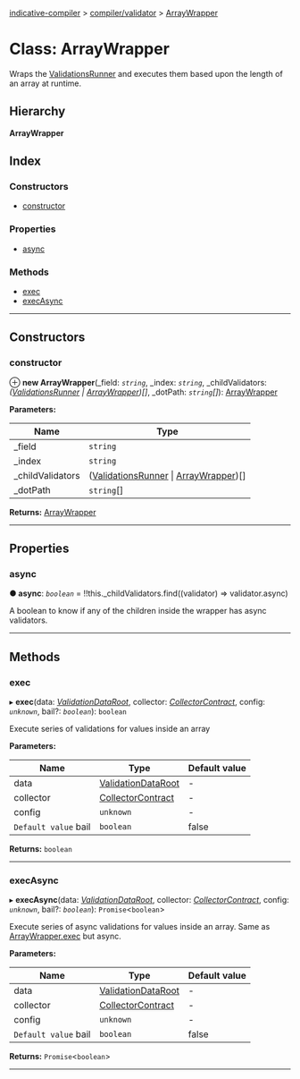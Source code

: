 [indicative-compiler](../README.md) > [compiler/validator](../modules/compiler_validator.md) > [ArrayWrapper](../classes/compiler_validator.arraywrapper.md)

# Class: ArrayWrapper

Wraps the [ValidationsRunner](compiler_validator.validationsrunner.md) and executes them based upon the length of an array at runtime.

## Hierarchy

**ArrayWrapper**

## Index

### Constructors

* [constructor](compiler_validator.arraywrapper.md#constructor)

### Properties

* [async](compiler_validator.arraywrapper.md#async)

### Methods

* [exec](compiler_validator.arraywrapper.md#exec)
* [execAsync](compiler_validator.arraywrapper.md#execasync)

---

## Constructors

<a id="constructor"></a>

###  constructor

⊕ **new ArrayWrapper**(_field: *`string`*, _index: *`string`*, _childValidators: *([ValidationsRunner](compiler_validator.validationsrunner.md) \| [ArrayWrapper](compiler_validator.arraywrapper.md))[]*, _dotPath: *`string`[]*): [ArrayWrapper](compiler_validator.arraywrapper.md)

**Parameters:**

| Name | Type |
| ------ | ------ |
| _field | `string` |
| _index | `string` |
| _childValidators | ([ValidationsRunner](compiler_validator.validationsrunner.md) \| [ArrayWrapper](compiler_validator.arraywrapper.md))[] |
| _dotPath | `string`[] |

**Returns:** [ArrayWrapper](compiler_validator.arraywrapper.md)

___

## Properties

<a id="async"></a>

###  async

**● async**: *`boolean`* =  !!this._childValidators.find((validator) => validator.async)

A boolean to know if any of the children inside the wrapper has async validators.

___

## Methods

<a id="exec"></a>

###  exec

▸ **exec**(data: *[ValidationDataRoot](../modules/compiler_main.md#validationdataroot)*, collector: *[CollectorContract](../interfaces/compiler_main.collectorcontract.md)*, config: *`unknown`*, bail?: *`boolean`*): `boolean`

Execute series of validations for values inside an array

**Parameters:**

| Name | Type | Default value |
| ------ | ------ | ------ |
| data | [ValidationDataRoot](../modules/compiler_main.md#validationdataroot) | - |
| collector | [CollectorContract](../interfaces/compiler_main.collectorcontract.md) | - |
| config | `unknown` | - |
| `Default value` bail | `boolean` | false |

**Returns:** `boolean`

___
<a id="execasync"></a>

###  execAsync

▸ **execAsync**(data: *[ValidationDataRoot](../modules/compiler_main.md#validationdataroot)*, collector: *[CollectorContract](../interfaces/compiler_main.collectorcontract.md)*, config: *`unknown`*, bail?: *`boolean`*): `Promise`<`boolean`>

Execute series of async validations for values inside an array. Same as [ArrayWrapper.exec](compiler_validator.arraywrapper.md#exec) but async.

**Parameters:**

| Name | Type | Default value |
| ------ | ------ | ------ |
| data | [ValidationDataRoot](../modules/compiler_main.md#validationdataroot) | - |
| collector | [CollectorContract](../interfaces/compiler_main.collectorcontract.md) | - |
| config | `unknown` | - |
| `Default value` bail | `boolean` | false |

**Returns:** `Promise`<`boolean`>

___

